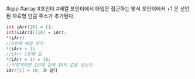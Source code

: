#cpp #array #포인터 #배열 
포인터에서 타입은 접근하는 방식
포인터에서 +1 은 선언된 자료형 만큼 주소가 추가된다.
```Cpp
int iArr[10] = {};
int(&iArr2)[10] = iArr;
*(iArr)
//0번째 배열 위치
*(iArr + 1)
//iArr 1번째 값
*(iArr + 1) = 10;
//이렇게하면 1번째 값에 10의 값을 넣는다
iArr[1] = 10; 과 같다
```
